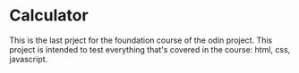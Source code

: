 # Calculator

This is the last prject for the foundation course of the odin project.
This project is intended to test everything that's covered in the course: html, css, javascript.
